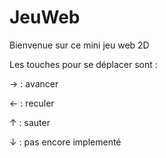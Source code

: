# JeuWeb
Bienvenue sur ce mini jeu web 2D

Les touches pour se déplacer sont :

→ : avancer

← : reculer

↑ : sauter

↓ : pas encore implementé
